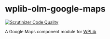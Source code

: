 # wplib-olm-google-maps

[![Scrutinizer Code Quality](https://scrutinizer-ci.com/g/clubdeuce/wplib-olm-google-maps/badges/quality-score.png?b=master)](https://scrutinizer-ci.com/g/clubdeuce/wplib-olm-google-maps/?branch=master)

A Google Maps component module for [WPLib](https://github.com/wplib/wplib)

